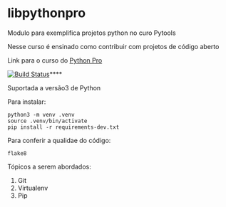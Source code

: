 # libpythonpro
Modulo para exemplifica projetos python no curo Pytools

Nesse curso é ensinado como contribuir com projetos de código aberto

Link para o curso do [Python Pro](https://python.pro.br)

[![Build Status](https://travis-ci.com/ismael-miranda/libpythonpro.svg?branch=main)](https://travis-ci.com/ismael-miranda/libpythonpro)****

Suportada a versão3 de Python

Para instalar:
```console
python3 -m venv .venv
source .venv/bin/activate
pip install -r requirements-dev.txt
```

Para conferir a qualidae do código:
```console
flake8
```


Tópicos a serem abordados:
1. Git
2. Virtualenv
3. Pip
